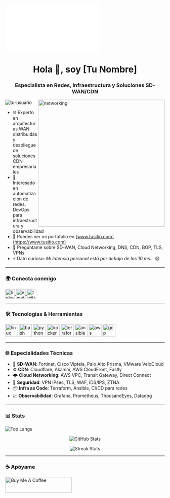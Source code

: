 ![banner](docker/services/cdn2/nginx.conf)

<h1 align="center">Hola 👋, soy [Tu Nombre]</h1>
<h3 align="center">Especialista en Redes, Infraestructura y Soluciones SD-WAN/CDN</h3>

<img align="right" alt="networking" width="400" src="https://media.giphy.com/media/FoVzfcqCDSb7zCynOp/giphy.gif">

<p align="left"> <img src="https://komarev.com/ghpvc/?username=tu-usuario&label=Vistas%20del%20perfil&color=0e75b6&style=flat" alt="tu-usuario" /> </p>

- 🌐 Experto en arquitecturas WAN distribuidas y despliegue de soluciones CDN empresariales  
- 🧠 Interesado en automatización de redes, DevOps para infraestructura y observabilidad  
- 📄 Puedes ver mi portafolio en [www.tusitio.com](https://www.tusitio.com)  
- 💬 Pregúntame sobre SD-WAN, Cloud Networking, DNS, CDN, BGP, TLS, VPNs  
- ⚡ Dato curioso: *Mi latencia personal está por debajo de los 10 ms...* 😄  

---

### 🌍 Conecta conmigo

<p align="left">
<a href="https://linkedin.com/in/tu-linkedin" target="blank">
  <img align="center" src="https://cdn.jsdelivr.net/npm/simple-icons@v5/icons/linkedin.svg" alt="linkedin" height="30" width="30" />
</a>
<a href="mailto:tuemail@ejemplo.com" target="blank">
  <img align="center" src="https://cdn.jsdelivr.net/npm/simple-icons@v5/icons/gmail.svg" alt="email" height="30" width="30" />
</a>
<a href="https://twitter.com/tuusuario" target="blank">
  <img align="center" src="https://cdn.jsdelivr.net/npm/simple-icons@v5/icons/twitter.svg" alt="twitter" height="30" width="30" />
</a>
</p>

---

### 🛠️ Tecnologías & Herramientas

<p align="left">
  <img src="https://cdn.jsdelivr.net/gh/devicons/devicon/icons/linux/linux-original.svg" alt="linux" width="40" height="40"/>
  <img src="https://cdn.jsdelivr.net/gh/devicons/devicon/icons/bash/bash-original.svg" alt="bash" width="40" height="40"/>
  <img src="https://cdn.jsdelivr.net/gh/devicons/devicon/icons/python/python-original.svg" alt="python" width="40" height="40"/>
  <img src="https://cdn.jsdelivr.net/gh/devicons/devicon/icons/docker/docker-original.svg" alt="docker" width="40" height="40"/>
  <img src="https://cdn.jsdelivr.net/gh/devicons/devicon/icons/terraform/terraform-original.svg" alt="terraform" width="40" height="40"/>
  <img src="https://cdn.jsdelivr.net/gh/devicons/devicon/icons/ansible/ansible-original.svg" alt="ansible" width="40" height="40"/>
  <img src="https://cdn.jsdelivr.net/gh/devicons/devicon/icons/aws/aws-original.svg" alt="aws" width="40" height="40"/>
  <img src="https://cdn.jsdelivr.net/gh/devicons/devicon/icons/googlecloud/googlecloud-original.svg" alt="gcp" width="40" height="40"/>
</p>

---

### 🌐 Especialidades Técnicas

- 🔧 **SD-WAN**: Fortinet, Cisco Viptela, Palo Alto Prisma, VMware VeloCloud  
- ⚙️ **CDN**: Cloudflare, Akamai, AWS CloudFront, Fastly  
- 🌩️ **Cloud Networking**: AWS VPC, Transit Gateway, Direct Connect  
- 🔐 **Seguridad**: VPN IPsec, TLS, WAF, IDS/IPS, ZTNA  
- 📦 **Infra as Code**: Terraform, Ansible, CI/CD para redes  
- 📈 **Observabilidad**: Grafana, Prometheus, ThousandEyes, Datadog  

---

### 📊 Stats

<p align="left">
  <img src="https://github-readme-stats.vercel.app/api/top-langs/?username=tu-usuario&layout=compact&theme=dark" alt="Top Langs" />
</p>

<p align="center">
  <img src="https://github-readme-stats.vercel.app/api?username=tu-usuario&show_icons=true&theme=dark" alt="GitHub Stats" />
</p>

<p align="center">
  <img src="https://github-readme-streak-stats.herokuapp.com/?user=tu-usuario&theme=dark" alt="Streak Stats" />
</p>

---

### ☕ Apóyame

<p>
  <a href="https://www.buymeacoffee.com/tuusuario">
    <img src="https://cdn.buymeacoffee.com/buttons/v2/default-yellow.png" height="50" width="210" alt="Buy Me A Coffee" />
  </a>
</p>
